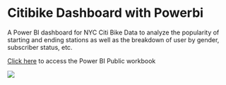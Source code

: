 # Citibike Dashboard with Powerbi

A Power BI dashboard for NYC Citi Bike Data to analyze the popularity of starting and ending stations as well as the breakdown of user by gender, subscriber status, etc.

<a href="https://app.powerbi.com/groups/me/reports/6a50e913-1f32-41e6-bf29-28f222bbcc0b?pbi_source=desktop">Click here</a> to access the Power BI Public workbook

<img src="https://nextcity.org/images/made/NYC_CitiBike_920_613_80.jpg">
